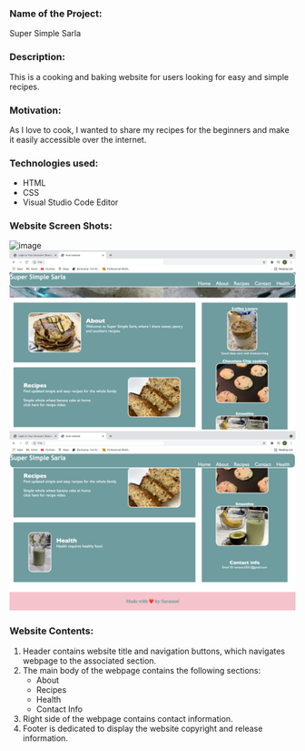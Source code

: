 ### Name of the Project: ###
Super Simple Sarla


### Description: ###
This is a cooking and baking website for users looking for easy and simple recipes.


### Motivation: ###
As I love to cook, I wanted to share my recipes for the beginners and make it easily accessible over the internet.


### Technologies used: ###
   * HTML
   * CSS
   * Visual Studio Code Editor


### Website Screen Shots: ###
![image](./assets/screenshots/screenshot-1.png)
![image](./assets/screenshots/screenshot-2.png)
![image](./assets/screenshots/screenshot-3.png)


### Website Contents: ###
1. Header contains website title and navigation buttons, which navigates webpage to the associated section.
2. The main body of the webpage contains the following sections:
     * About
     * Recipes
     * Health
     * Contact Info
3. Right side of the webpage contains contact information. 
4. Footer is dedicated to display the website copyright and release information.